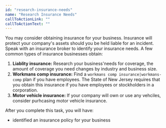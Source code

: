 ```yaml
---
id: "research-insurance-needs"
name: "Research Insurance Needs"
callToActionLink: ""
callToActionText: ""
---
```


You may consider obtaining insurance for your business. Insurance will protect your company's assets should you be held liable for an incident. Speak with an insurance broker to identify your insurance needs. A few common types of insurance businesses obtain:

1. **Liablity insurance:** Research your business'needs for coverage, the amount of coverage you need changes by industry and business size.
2. **Workmans comp insurance:** Find a `workmans comp insurance|workmans-comp` plan if you have employees. The State of New Jersey requires that you obtain this insurance if you have employees or stockholders in a corporation.
3. **Motor vehicle insurance:** If your company will own or use any vehciles, consider purhcasing motor vehicle insurance.

After you complete this task, you will have:
- identified an insurance policy for your business
